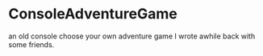 # ConsoleAdventureGame
an old console choose your own adventure game I wrote awhile back with some friends.
